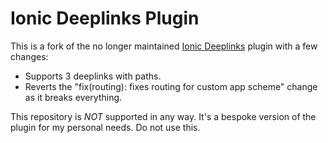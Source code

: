 Ionic Deeplinks Plugin
======

This is a fork of the no longer maintained [Ionic Deeplinks](https://github.com/fephil/ionic-plugin-deeplinks) plugin with a few changes:

* Supports 3 deeplinks with paths.
* Reverts the "fix(routing): fixes routing for custom app scheme" change as it breaks everything.

This repository is *NOT* supported in any way. It's a bespoke version of the plugin for my personal needs. Do not use this.